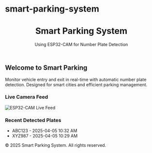 # smart-parking-system
<!DOCTYPE html>
<html lang="en">
<head>
  <meta charset="UTF-8" />
  <meta name="viewport" content="width=device-width, initial-scale=1.0" />
  <title>Smart Parking System</title>
  <script src="https://cdn.tailwindcss.com"></script>
</head>
<body class="bg-gray-100 text-gray-800">

  <!-- Header -->
  <header class="bg-blue-700 text-white p-6 shadow-md">
    <h1 class="text-3xl font-bold text-center">Smart Parking System</h1>
    <p class="text-center mt-2">Using ESP32-CAM for Number Plate Detection</p>
  </header>

  <!-- Hero Section -->
  <section class="p-8 text-center bg-white">
    <h2 class="text-2xl font-semibold mb-4">Welcome to Smart Parking</h2>
    <p class="max-w-xl mx-auto">Monitor vehicle entry and exit in real-time with automatic number plate detection. Designed for smart cities and efficient parking management.</p>
  </section>

  <!-- ESP32-CAM Live Feed -->
  <section class="p-8 bg-gray-50">
    <h3 class="text-xl font-semibold mb-4 text-center">Live Camera Feed</h3>
    <div class="flex justify-center">
      <!-- Replace with your ESP32-CAM stream URL -->
      <img src="http://<YOUR_ESP32_CAM_IP>:81/stream" alt="ESP32-CAM Live Feed" class="rounded-lg shadow-lg w-full max-w-3xl border">
    </div>
  </section>

  <!-- Detected Number Plates -->
  <section class="p-8 bg-white">
    <h3 class="text-xl font-semibold mb-4 text-center">Recent Detected Plates</h3>
    <div class="max-w-xl mx-auto">
      <ul id="plateList" class="bg-gray-100 rounded-lg shadow divide-y divide-gray-200">
        <!-- Example entry -->
        <li class="p-4">ABC123 - 2025-04-05 10:32 AM</li>
        <li class="p-4">XYZ987 - 2025-04-05 10:29 AM</li>
        <!-- Populate with JS + Firebase -->
      </ul>
    </div>
  </section>

  <!-- Footer -->
  <footer class="bg-blue-700 text-white p-6 mt-8">
    <p class="text-center">&copy; 2025 Smart Parking System. All rights reserved.</p>
  </footer>

  <!-- Firebase integration script (example placeholder) -->
  <script type="module">
    // TODO: Replace with your Firebase config and logic to fetch recent plate numbers
    // Example: fetch from Firestore and populate #plateList
  </script>

</body>
</html>